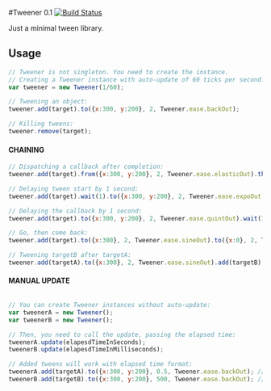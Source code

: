 #Tweener 0.1 [![Build Status](https://secure.travis-ci.org/endel/tweener.png?branch=master)](https://travis-ci.org/endel/tweener)

Just a minimal tween library.

## Usage ##

```javascript
// Tweener is not singleton. You need to create the instance.
// Creating a Tweener instance with auto-update of 60 ticks per second:
var tweener = new Tweener(1/60);

// Tweening an object:
tweener.add(target).to({x:300, y:200}, 2, Tweener.ease.backOut);

// Killing tweens:
tweener.remove(target);
```

#### CHAINING ####
```javascript
// Dispatching a callback after completion:
tweener.add(target).from({x:300, y:200}, 2, Tweener.ease.elasticOut).then(method);

// Delaying tween start by 1 second:
tweener.add(target).wait(1).to({x:300, y:200}, 2, Tweener.ease.expoOut);

// Delaying the callback by 1 second:
tweener.add(target).to({x:300, y:200}, 2, Tweener.ease.quintOut).wait(1).then(method);

// Go, then come back:
tweener.add(target).to({x:300}, 2, Tweener.ease.sineOut).to({x:0}, 2, Tweener.ease.sineOut);

// Tweening targetB after targetA:
tweener.add(targetA).to({x:300}, 2, Tweener.ease.sineOut).add(targetB).to({x:300}, 2, Tweener.ease.sineOut);
```

#### MANUAL UPDATE ####
```javascript

// You can create Tweener instances without auto-update:
var tweenerA = new Tweener();
var tweenerB = new Tweener();

// Then, you need to call the update, passing the elapsed time:
tweenerA.update(elapesdTimeInSeconds);
tweenerB.update(elapesdTimeInMilliseconds);

// Added tweens will work with elapsed time format:
tweenerA.add(targetA).to({x:300, y:200}, 0.5, Tweener.ease.backOut); //seconds
tweenerB.add(targetB).to({x:300, y:200}, 500, Tweener.ease.backOut); //milliseconds
```
